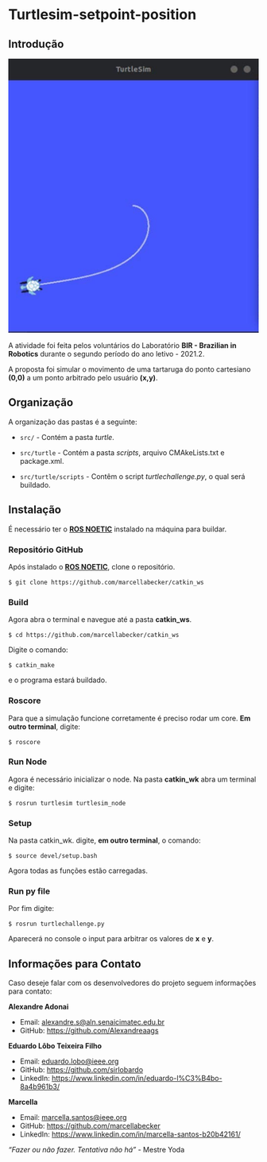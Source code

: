 
# Turtlesim-setpoint-position

## Introdução
![banner](/pictures/1.jpg)

A atividade foi feita pelos voluntários do Laboratório **BIR - Brazilian in Robotics** durante o segundo período do ano letivo - 2021.2.

A proposta foi simular o movimento de uma tartaruga do ponto cartesiano **(0,0)** a um ponto arbitrado pelo usuário **(x,y)**.

## Organização
A organização das pastas é a seguinte:

- `src/` - Contém a pasta *turtle*.

- `src/turtle` - Contém a pasta *scripts*, arquivo CMAkeLists.txt e package.xml. 
  
- `src/turtle/scripts` - Contêm o script *turtlechallenge.py*, o qual será buildado.


## Instalação
É necessário ter o **[ROS NOETIC](http://wiki.ros.org/noetic/Installation)** instalado na máquina para buildar.


### Repositório GitHub
Após instalado o **[ROS NOETIC](http://wiki.ros.org/noetic/Installation)**, clone o repositório.

```
$ git clone https://github.com/marcellabecker/catkin_ws
``` 

### Build
Agora abra o terminal e navegue até a pasta **catkin_ws**.
```
$ cd https://github.com/marcellabecker/catkin_ws
``` 
Digite o comando: 
```
$ catkin_make
``` 
e o programa estará buildado.

### Roscore
Para que a simulação funcione corretamente é preciso rodar um core.
**Em outro terminal**, digite:
```
$ roscore
``` 

### Run Node
Agora é necessário inicializar o node. Na pasta **catkin_wk** abra um terminal e digite:

```
$ rosrun turtlesim turtlesim_node
``` 
### Setup
Na pasta catkin_wk. digite, **em outro terminal**, o comando:
```
$ source devel/setup.bash
``` 
Agora todas as funções estão carregadas.

### Run py file
Por fim digite:
```
$ rosrun turtlechallenge.py
``` 
Aparecerá no console o input para arbitrar os valores de **x** e **y**.

## Informações para Contato
Caso deseje falar com os desenvolvedores do projeto seguem informações para contato:

**Alexandre Adonai**
- Email: alexandre.s@aln.senaicimatec.edu.br
- GitHub: https://github.com/Alexandreaags

**Eduardo Lôbo Teixeira Filho**
- Email: eduardo.lobo@ieee.org
- GitHub: https://github.com/sirlobardo
- LinkedIn: https://www.linkedin.com/in/eduardo-l%C3%B4bo-8a4b961b3/

**Marcella**
- Email: marcella.santos@ieee.org
- GitHub: https://github.com/marcellabecker
- LinkedIn: https://www.linkedin.com/in/marcella-santos-b20b42161/

*“Fazer ou não fazer. Tentativa não há”* - Mestre Yoda
